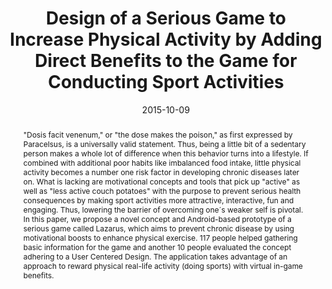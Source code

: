 ---
abstract: '"Dosis facit venenum," or "the dose makes the poison," as first expressed
  by Paracelsus, is a universally valid statement. Thus, being a little bit of a sedentary
  person makes a whole lot of difference when this behavior turns into a lifestyle.
  If combined with additional poor habits like imbalanced food intake, little physical
  activity becomes a number one risk factor in developing chronic diseases later on.
  What is lacking are motivational concepts and tools that pick up "active" as well
  as "less active couch potatoes" with the purpose to prevent serious health consequences
  by making sport activities more attractive, interactive, fun and engaging. Thus,
  lowering the barrier of overcoming one´s weaker self is pivotal. In this paper,
  we propose a novel concept and Android-based prototype of a serious game called
  Lazarus, which aims to prevent chronic disease by using motivational boosts to enhance
  physical exercise. 117 people helped gathering basic information for the game and
  another 10 people evaluated the concept adhering to a User Centered Design. The
  application takes advantage of an approach to reward physical real-life activity
  (doing sports) with virtual in-game benefits.'
authors:
- René Baranyi
- Dennis Matthias Binder
- Nadja Lederer
- Thomas Grechenig
date: '2015-10-09'
featured: false
links:
- name: Publik
  url: https://publik.tuwien.ac.at/showentry.php?ID=246565&lang=1
publication_types:
- '0'
publishDate: '2015-10-09'
title: Design of a Serious Game to Increase Physical Activity by Adding Direct Benefits
  to the Game for Conducting Sport Activities
url_pdf: ''
---
